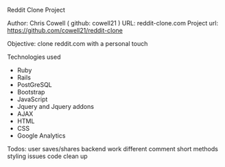 Reddit Clone Project

Author: Chris Cowell ( github: cowell21 )
URL: reddit-clone.com
Project url: https://github.com/cowell21/reddit-clone

Objective: clone reddit.com with a personal touch

Technologies used
- Ruby
- Rails
- PostGreSQL
- Bootstrap
- JavaScript
- Jquery and Jquery addons
- AJAX
- HTML
- CSS
- Google Analytics

Todos:
user saves/shares backend work
different comment short methods
styling issues
code clean up